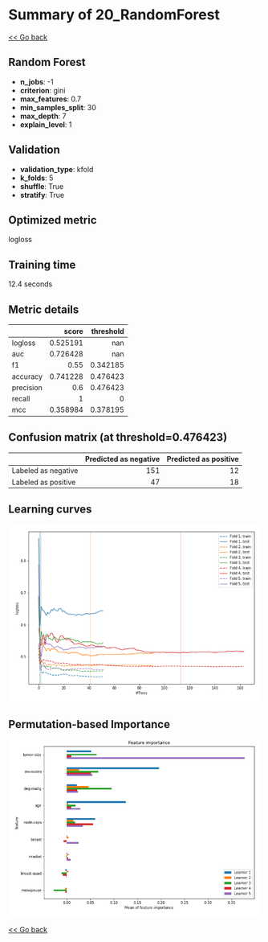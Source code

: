 # Summary of 20_RandomForest

[<< Go back](../README.md)


## Random Forest
- **n_jobs**: -1
- **criterion**: gini
- **max_features**: 0.7
- **min_samples_split**: 30
- **max_depth**: 7
- **explain_level**: 1

## Validation
 - **validation_type**: kfold
 - **k_folds**: 5
 - **shuffle**: True
 - **stratify**: True

## Optimized metric
logloss

## Training time

12.4 seconds

## Metric details
|           |    score |   threshold |
|:----------|---------:|------------:|
| logloss   | 0.525191 |  nan        |
| auc       | 0.726428 |  nan        |
| f1        | 0.55     |    0.342185 |
| accuracy  | 0.741228 |    0.476423 |
| precision | 0.6      |    0.476423 |
| recall    | 1        |    0        |
| mcc       | 0.358984 |    0.378195 |


## Confusion matrix (at threshold=0.476423)
|                     |   Predicted as negative |   Predicted as positive |
|:--------------------|------------------------:|------------------------:|
| Labeled as negative |                     151 |                      12 |
| Labeled as positive |                      47 |                      18 |

## Learning curves
![Learning curves](learning_curves.png)

## Permutation-based Importance
![Permutation-based Importance](permutation_importance.png)

[<< Go back](../README.md)
